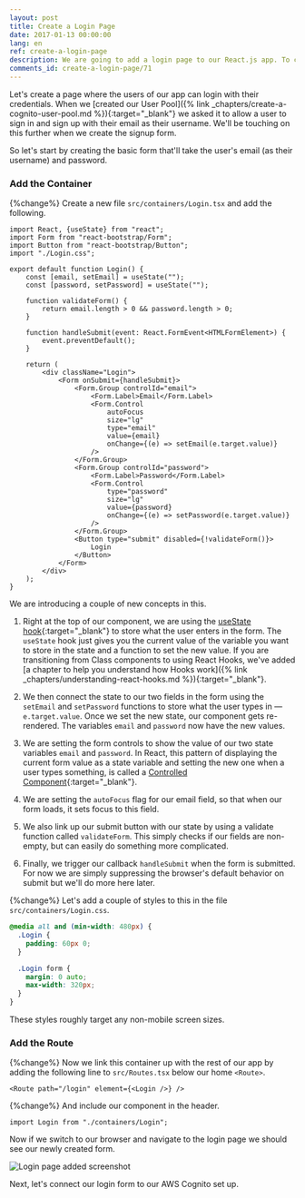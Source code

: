 ```yaml
---
layout: post
title: Create a Login Page
date: 2017-01-13 00:00:00
lang: en
ref: create-a-login-page
description: We are going to add a login page to our React.js app. To create the login form we are using the FormGroup and FormControl React-Bootstrap components.
comments_id: create-a-login-page/71
---
```


Let's create a page where the users of our app can login with their credentials. When we [created our User Pool]({% link _chapters/create-a-cognito-user-pool.md %}){:target="_blank"} we asked it to allow a user to sign in and sign up with their email as their username. We'll be touching on this further when we create the signup form.

So let's start by creating the basic form that'll take the user's email (as their username) and password.

### Add the Container

{%change%} Create a new file `src/containers/Login.tsx` and add the following.

```tsx
import React, {useState} from "react";
import Form from "react-bootstrap/Form";
import Button from "react-bootstrap/Button";
import "./Login.css";

export default function Login() {
    const [email, setEmail] = useState("");
    const [password, setPassword] = useState("");

    function validateForm() {
        return email.length > 0 && password.length > 0;
    }

    function handleSubmit(event: React.FormEvent<HTMLFormElement>) {
        event.preventDefault();
    }

    return (
        <div className="Login">
            <Form onSubmit={handleSubmit}>
                <Form.Group controlId="email">
                    <Form.Label>Email</Form.Label>
                    <Form.Control
                        autoFocus
                        size="lg"
                        type="email"
                        value={email}
                        onChange={(e) => setEmail(e.target.value)}
                    />
                </Form.Group>
                <Form.Group controlId="password">
                    <Form.Label>Password</Form.Label>
                    <Form.Control
                        type="password"
                        size="lg"
                        value={password}
                        onChange={(e) => setPassword(e.target.value)}
                    />
                </Form.Group>
                <Button type="submit" disabled={!validateForm()}>
                    Login
                </Button>
            </Form>
        </div>
    );
}
```

We are introducing a couple of new concepts in this.

1. Right at the top of our component, we are using the [useState hook](https://reactjs.org/docs/hooks-state.html){:target="_blank"} to store what the user enters in the form. The `useState` hook just gives you the current value of the variable you want to store in the state and a function to set the new value. If you are transitioning from Class components to using React Hooks, we've added [a chapter to help you understand how Hooks work]({% link _chapters/understanding-react-hooks.md %}){:target="_blank"}.

2. We then connect the state to our two fields in the form using the `setEmail` and `setPassword` functions to store what the user types in — `e.target.value`. Once we set the new state, our component gets re-rendered. The variables `email` and `password` now have the new values.

3. We are setting the form controls to show the value of our two state variables `email` and `password`. In React, this pattern of displaying the current form value as a state variable and setting the new one when a user types something, is called a [Controlled Component](https://reactjs.org/docs/forms.html#controlled-components){:target="_blank"}.

4. We are setting the `autoFocus` flag for our email field, so that when our form loads, it sets focus to this field.

5. We also link up our submit button with our state by using a validate function called `validateForm`. This simply checks if our fields are non-empty, but can easily do something more complicated.

6. Finally, we trigger our callback `handleSubmit` when the form is submitted. For now we are simply suppressing the browser's default behavior on submit but we'll do more here later.

{%change%} Let's add a couple of styles to this in the file `src/containers/Login.css`.

```css
@media all and (min-width: 480px) {
  .Login {
    padding: 60px 0;
  }

  .Login form {
    margin: 0 auto;
    max-width: 320px;
  }
}
```

These styles roughly target any non-mobile screen sizes.

### Add the Route

{%change%} Now we link this container up with the rest of our app by adding the following line to `src/Routes.tsx` below our home `<Route>`.

```tsx
<Route path="/login" element={<Login />} />
```

{%change%} And include our component in the header.

```tsx
import Login from "./containers/Login";
```

Now if we switch to our browser and navigate to the login page we should see our newly created form.

![Login page added screenshot](/assets/login-page-added.png)

Next, let's connect our login form to our AWS Cognito set up.
